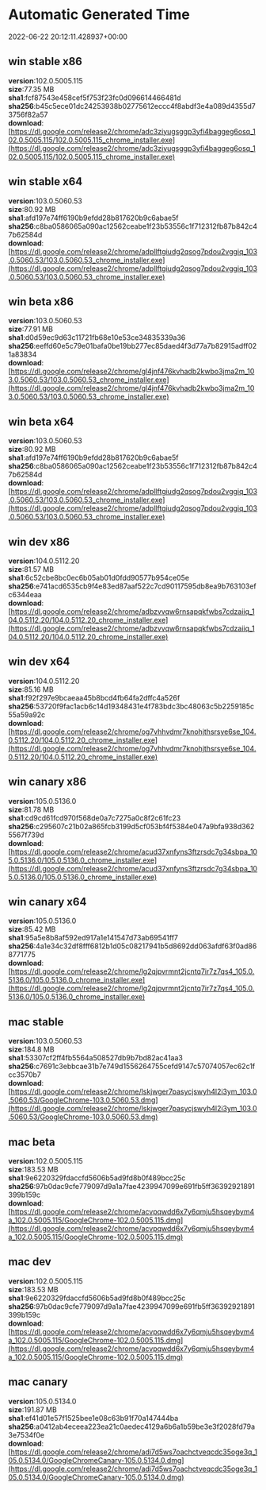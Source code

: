 # Automatic Generated Time
2022-06-22 20:12:11.428937+00:00

## win stable x86
**version**:102.0.5005.115  
**size**:77.35 MB  
**sha1**:fcf87543e458cef5f753f23fc0d096614466481d  
**sha256**:b45c5ece01dc24253938b02775612eccc4f8abdf3e4a089d4355d73756f82a57  
**download**:[https://dl.google.com/release2/chrome/adc3ziyugsggp3yfi4baggeg6osq_102.0.5005.115/102.0.5005.115_chrome_installer.exe](https://dl.google.com/release2/chrome/adc3ziyugsggp3yfi4baggeg6osq_102.0.5005.115/102.0.5005.115_chrome_installer.exe)  

## win stable x64
**version**:103.0.5060.53  
**size**:80.92 MB  
**sha1**:afd197e74ff6190b9efdd28b817620b9c6abae5f  
**sha256**:c8ba0586065a090ac12562ceabe1f23b53556c1f712312fb87b842c47b62584d  
**download**:[https://dl.google.com/release2/chrome/adpllftgiudg2qsog7pdou2vggiq_103.0.5060.53/103.0.5060.53_chrome_installer.exe](https://dl.google.com/release2/chrome/adpllftgiudg2qsog7pdou2vggiq_103.0.5060.53/103.0.5060.53_chrome_installer.exe)  

## win beta x86
**version**:103.0.5060.53  
**size**:77.91 MB  
**sha1**:d0d59ec9d63c11721fb68e10e53ce34835339a36  
**sha256**:eeffd60e5c79e01bafa0be19bb277ec85daed4f3d77a7b82915adff021a83834  
**download**:[https://dl.google.com/release2/chrome/gl4jnf476kvhadb2kwbo3jma2m_103.0.5060.53/103.0.5060.53_chrome_installer.exe](https://dl.google.com/release2/chrome/gl4jnf476kvhadb2kwbo3jma2m_103.0.5060.53/103.0.5060.53_chrome_installer.exe)  

## win beta x64
**version**:103.0.5060.53  
**size**:80.92 MB  
**sha1**:afd197e74ff6190b9efdd28b817620b9c6abae5f  
**sha256**:c8ba0586065a090ac12562ceabe1f23b53556c1f712312fb87b842c47b62584d  
**download**:[https://dl.google.com/release2/chrome/adpllftgiudg2qsog7pdou2vggiq_103.0.5060.53/103.0.5060.53_chrome_installer.exe](https://dl.google.com/release2/chrome/adpllftgiudg2qsog7pdou2vggiq_103.0.5060.53/103.0.5060.53_chrome_installer.exe)  

## win dev x86
**version**:104.0.5112.20  
**size**:81.57 MB  
**sha1**:6c52cbe8bc0ec6b05ab01d0fdd90577b954ce05e  
**sha256**:e741acd6535cb9f4e83ed87aaf522c7cd90117595db8ea9b763103efc6344eaa  
**download**:[https://dl.google.com/release2/chrome/adbzvvqw6rnsapqkfwbs7cdzaiiq_104.0.5112.20/104.0.5112.20_chrome_installer.exe](https://dl.google.com/release2/chrome/adbzvvqw6rnsapqkfwbs7cdzaiiq_104.0.5112.20/104.0.5112.20_chrome_installer.exe)  

## win dev x64
**version**:104.0.5112.20  
**size**:85.16 MB  
**sha1**:f92f297e9bcaeaa45b8bcd4fb64fa2dffc4a526f  
**sha256**:53720f9fac1acb6c14d19348431e4f783bdc3bc48063c5b2259185c55a59a92c  
**download**:[https://dl.google.com/release2/chrome/og7vhhvdmr7knohjthsrsye6se_104.0.5112.20/104.0.5112.20_chrome_installer.exe](https://dl.google.com/release2/chrome/og7vhhvdmr7knohjthsrsye6se_104.0.5112.20/104.0.5112.20_chrome_installer.exe)  

## win canary x86
**version**:105.0.5136.0  
**size**:81.78 MB  
**sha1**:cd9cd61fcd970f568de0a7c7275a0c8f2c61fc23  
**sha256**:c295607c21b02a865fcb3199d5cf053bf4f5384e047a9bfa938d3625567f739d  
**download**:[https://dl.google.com/release2/chrome/acud37xnfyns3ftzrsdc7g34sbpa_105.0.5136.0/105.0.5136.0_chrome_installer.exe](https://dl.google.com/release2/chrome/acud37xnfyns3ftzrsdc7g34sbpa_105.0.5136.0/105.0.5136.0_chrome_installer.exe)  

## win canary x64
**version**:105.0.5136.0  
**size**:85.42 MB  
**sha1**:95a5e8b8af592ed917a1e141547d73ab69541ff7  
**sha256**:4a1e34c32df8fff6812b1d05c08217941b5d8692dd063afdf63f0ad868771775  
**download**:[https://dl.google.com/release2/chrome/lg2qjpvrmnt2jcntq7ir7z7qs4_105.0.5136.0/105.0.5136.0_chrome_installer.exe](https://dl.google.com/release2/chrome/lg2qjpvrmnt2jcntq7ir7z7qs4_105.0.5136.0/105.0.5136.0_chrome_installer.exe)  

## mac stable
**version**:103.0.5060.53  
**size**:184.8 MB  
**sha1**:53307cf2ff4fb5564a508527db9b7bd82ac41aa3  
**sha256**:c7691c3ebbcae31b7e749d1556264755cefd9147c57074057ec62c1fcc3570b7  
**download**:[https://dl.google.com/release2/chrome/lskjwger7pasycjswyh4l2i3ym_103.0.5060.53/GoogleChrome-103.0.5060.53.dmg](https://dl.google.com/release2/chrome/lskjwger7pasycjswyh4l2i3ym_103.0.5060.53/GoogleChrome-103.0.5060.53.dmg)  

## mac beta
**version**:102.0.5005.115  
**size**:183.53 MB  
**sha1**:9e6220329fdaccfd5606b5ad9fd8b0f489bcc25c  
**sha256**:97b0dac9cfe779097d9a1a7fae4239947099e691fb5ff36392921891399b159c  
**download**:[https://dl.google.com/release2/chrome/acvpqwdd6x7y6qmju5hsqeybym4a_102.0.5005.115/GoogleChrome-102.0.5005.115.dmg](https://dl.google.com/release2/chrome/acvpqwdd6x7y6qmju5hsqeybym4a_102.0.5005.115/GoogleChrome-102.0.5005.115.dmg)  

## mac dev
**version**:102.0.5005.115  
**size**:183.53 MB  
**sha1**:9e6220329fdaccfd5606b5ad9fd8b0f489bcc25c  
**sha256**:97b0dac9cfe779097d9a1a7fae4239947099e691fb5ff36392921891399b159c  
**download**:[https://dl.google.com/release2/chrome/acvpqwdd6x7y6qmju5hsqeybym4a_102.0.5005.115/GoogleChrome-102.0.5005.115.dmg](https://dl.google.com/release2/chrome/acvpqwdd6x7y6qmju5hsqeybym4a_102.0.5005.115/GoogleChrome-102.0.5005.115.dmg)  

## mac canary
**version**:105.0.5134.0  
**size**:191.87 MB  
**sha1**:ef41d01e57f1525bee1e08c63b91f70a147444ba  
**sha256**:a0412ab4eceea223ea21c0aedec4129a6b6a1b59be3e3f2028fd79a3e7534f0e  
**download**:[https://dl.google.com/release2/chrome/adi7d5ws7oachctveqcdc35oge3q_105.0.5134.0/GoogleChromeCanary-105.0.5134.0.dmg](https://dl.google.com/release2/chrome/adi7d5ws7oachctveqcdc35oge3q_105.0.5134.0/GoogleChromeCanary-105.0.5134.0.dmg)  

